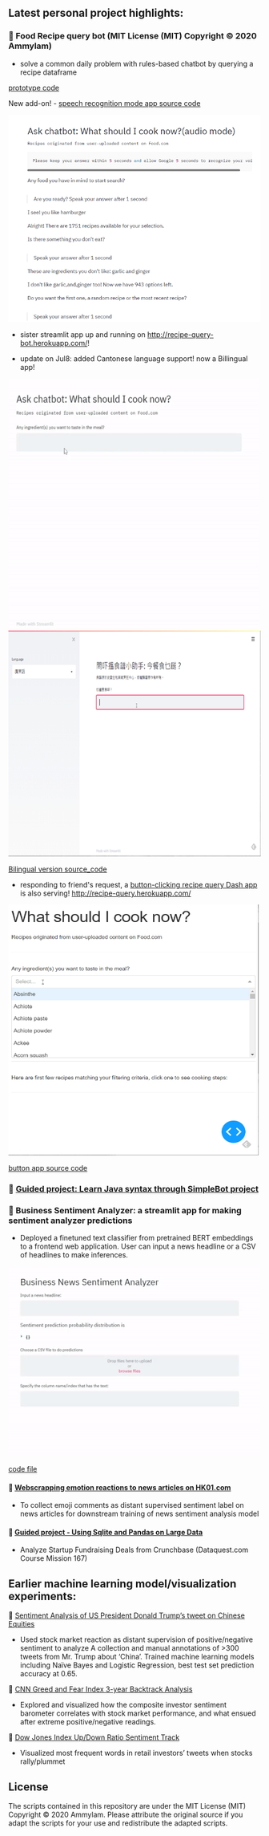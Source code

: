 ## Latest personal project highlights:

###  Food Recipe query bot (MIT License (MIT) Copyright © 2020 Ammylam)
- solve a common daily problem with rules-based chatbot by querying a recipe dataframe

[prototype code](https://github.com/Amyylam/sentimentscale/blob/master/recipe_bot.ipynb)

New add-on! - [speech recognition mode app source code](https://github.com/Amyylam/sentimentscale/blob/master/recipe_bot_app_audiomode.py)

[![recipe bot speech recognition mode demo](https://github.com/Amyylam/sentimentscale/blob/master/img/Capture_audioapp_crop.PNG)](https://youtu.be/Ae2fZu4opic)

- sister streamlit app up and running on http://recipe-query-bot.herokuapp.com/!
+ update on Jul8: added Cantonese language support! now a Billingual app!
<img src='https://github.com/Amyylam/sentimentscale/blob/master/img/recipebot_demo_chickenham.gif' width=500 height=500 alt='recipe_demo_chickenham_gif'>

<img src='https://github.com/Amyylam/sentimentscale/blob/master/img/bilingual_recipe_bot.gif' width=700 height=450 alt='bilingual_recipe_bot_gif'>

[Bilingual version source_code](https://github.com/Amyylam/sentimentscale/blob/master/bilingual_recipe_bot.py) 

- responding to friend's request, a [button-clicking recipe query Dash app](http://recipe-query.herokuapp.com/) is also serving! <http://recipe-query.herokuapp.com/>
<img src='https://github.com/Amyylam/sentimentscale/blob/master/img/button_app_filteredingredients.gif' width=500 height=500 alt="button-clicking recipe query Dash app">

[button app source code](https://github.com/Amyylam/sentimentscale/blob/master/recipe_query_button_app.py)

###  [Guided project: Learn Java syntax through SimpleBot project](https://github.com/Amyylam/sentimentscale/blob/master/Learn%20Java%20syntax%20through%20project%20SimpleBot.md)

###  Business Sentiment Analyzer: a streamlit app for making sentiment analyzer predictions
-	Deployed a finetuned text classifier from pretrained BERT embeddings to a frontend web application. User can input a news headline or a CSV of headlines to make inferences.

![Simple news sentiment analyzer app made with Streamlit](https://github.com/Amyylam/sentimentscale/blob/master/img/news_senti_app_demo.gif)

[code file](https://github.com/Amyylam/sentimentscale/blob/master/flair_make_predictions_app.py)

####  [Webscrapping emotion reactions to news articles on HK01.com](https://github.com/Amyylam/sentimentscale/blob/master/emo_count_corpus.py)
- To collect emoji comments as distant supervised sentiment label on news articles for downstream training of news sentiment analysis model 

####  [Guided project - Using Sqlite and Pandas on Large Data](https://github.com/Amyylam/sentimentscale/blob/master/guided_project_large_data_handling/Using_Sqlite_Pandas_on_Large_Data.ipynb)
- Analyze Startup Fundraising Deals from Crunchbase (Dataquest.com Course Mission 167)

## Earlier machine learning model/visualization experiments:

	[Sentiment Analysis of US President Donald Trump’s tweet on Chinese Equities](https://github.com/Amyylam/sentimentscale/blob/master/sentiment_analysis_trial.ipynb)
-	Used stock market reaction as distant supervision of positive/negative sentiment to analyze A collection and manual annotations of >300 tweets from Mr. Trump about ‘China’. Trained machine learning models including Naïve Bayes and Logistic Regression, best test set prediction accuracy at 0.65.

	[CNN Greed and Fear Index 3-year Backtrack Analysis](https://github.com/Amyylam/sentimentscale/blob/master/CNNGreedIndex_3yr_backtrack.ipynb)
-	 Explored and visualized how the composite investor sentiment barometer correlates with stock market performance, and what ensued after extreme positive/negative readings.

	[Dow Jones Index Up/Down Ratio Sentiment Track](https://github.com/Amyylam/sentimentscale/blob/master/UpDown_ratio_sentiment_track.ipynb)
-	 Visualized most frequent words in retail investors’ tweets when stocks rally/plummet

## License
The scripts contained in this repository are under the MIT License (MIT) Copyright © 2020 Ammylam. Please attribute the original source if you adapt the scripts for your use and redistribute the adapted scripts.

